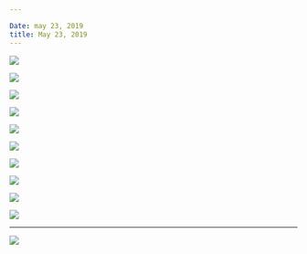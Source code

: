```yaml
---

Date: may 23, 2019
title: May 23, 2019
---
```


![][image-1]

![][image-2]

![][image-3]

![][image-4]

![][image-5]

![][image-6]

![][image-7]

![][image-8]

![][image-9]

![][image-10]

---- 

![][image-11]

[image-1]:	https://i.imgur.com/ll9Q1pV.png
[image-2]:	https://i.imgur.com/vL1trfm.png
[image-3]:	https://i.imgur.com/qYqxx1S.png
[image-4]:	https://i.imgur.com/swkgSjU.png
[image-5]:	https://i.imgur.com/qXbwQPY.png
[image-6]:	https://i.imgur.com/BPMFASw.png
[image-7]:	https://i.imgur.com/hGq9dTz.png
[image-8]:	https://i.imgur.com/V2eDXcB.png
[image-9]:	https://i.imgur.com/ihbJwFM.png
[image-10]:	https://i.imgur.com/EUJKXUi.png
[image-11]:	https://i.imgur.com/LHvwulb.jpg
